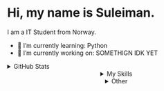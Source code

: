 # Hi, my name is Suleiman.
I am a IT Student from Norway.

- 🌱 I’m currently learning: Python
- 🔭 I’m currently working on: SOMETHIGN IDK YET

<details>
  <summary>GitHub Stats</summary>
  
<p>&nbsp;<img align="center" src="https://github-readme-stats.vercel.app/api?username=hiroshji&show_icons=true&theme=dracula&locale=en" alt="hiroshji" /></p>
<p><img align="left" src="https://github-readme-stats.vercel.app/api/top-langs?username=hiroshji&show_icons=true&theme=dracula&locale=en&layout=compact" alt="hiroshji" /></p>

</details>


<details align="center">
  <summary>My Skills</summary>

## Languages

![Python](https://img.shields.io/badge/Python-3776AB?style=for-the-badge&logo=python&logoColor=white)
![HTML5](https://img.shields.io/badge/HTML5-E34F26?style=for-the-badge&logo=html5&logoColor=white)
![CSS3](https://img.shields.io/badge/CSS3-1572B6?style=for-the-badge&logo=css3&logoColor=white)
![PHP](https://img.shields.io/badge/PHP-777BB4?style=for-the-badge&logo=php&logoColor=white)
![MySQL](https://img.shields.io/badge/MySQL-4479A1?style=for-the-badge&logo=mysql&logoColor=white)

## Frameworks
![SQLAlchemy](https://img.shields.io/badge/SQLAlchemy-323330?style=for-the-badge&logo=sqlalchemy&logoColor=white)
![Qt](https://img.shields.io/badge/Qt-41CD52?style=for-the-badge&logo=qt&logoColor=white)

## Version Control
![Git](https://img.shields.io/badge/Git-F05032?style=for-the-badge&logo=git&logoColor=white)
![GitHub](https://img.shields.io/badge/GitHub-181717?style=for-the-badge&logo=github&logoColor=white)

## Other
![Jupyter](https://img.shields.io/badge/Jupyter-F37626?style=for-the-badge&logo=jupyter&logoColor=white)

</details>



<details align="center">
  <summary>Other</summary>
  empty

</details>
